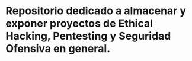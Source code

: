 # Repositorio dedicado a almacenar y exponer proyectos de Ethical Hacking, Pentesting y Seguridad Ofensiva en general.

